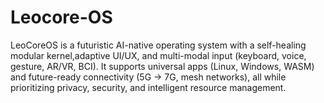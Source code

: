 # Leocore-OS
LeoCoreOS is a futuristic AI-native operating system with a self-healing modular kernel,adaptive UI/UX, and multi-modal input (keyboard, voice, gesture, AR/VR, BCI). It supports universal apps (Linux, Windows, WASM) and future-ready connectivity (5G → 7G, mesh networks), all while prioritizing privacy, security, and intelligent resource management.
